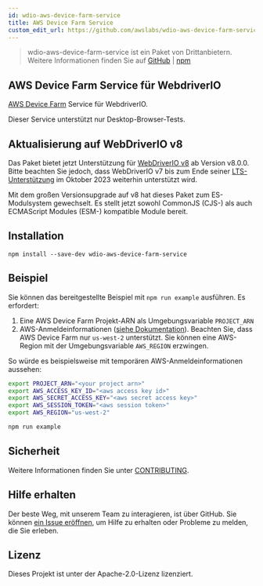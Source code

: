 ```yaml
---
id: wdio-aws-device-farm-service
title: AWS Device Farm Service
custom_edit_url: https://github.com/awslabs/wdio-aws-device-farm-service/edit/main/README.md
---
```



> wdio-aws-device-farm-service ist ein Paket von Drittanbietern. Weitere Informationen finden Sie auf [GitHub](https://github.com/awslabs/wdio-aws-device-farm-service) | [npm](https://www.npmjs.com/package/wdio-aws-device-farm-service)
## AWS Device Farm Service für WebdriverIO

[AWS Device Farm](https://aws.amazon.com/device-farm/) Service für WebdriverIO.

Dieser Service unterstützt nur Desktop-Browser-Tests.

## Aktualisierung auf WebDriverIO v8

Das Paket bietet jetzt Unterstützung für [WebDriverIO v8](https://webdriver.io/blog/2022/12/01/webdriverio-v8-released/) ab Version v8.0.0. Bitte beachten Sie jedoch, dass WebDriverIO v7 bis zum Ende seiner [LTS-Unterstützung](https://webdriver.io/versions/) im Oktober 2023 weiterhin unterstützt wird.

Mit dem großen Versionsupgrade auf v8 hat dieses Paket zum ES-Modulsystem gewechselt. Es stellt jetzt sowohl CommonJS (CJS-) als auch ECMAScript Modules (ESM-) kompatible Module bereit.

## Installation

```
npm install --save-dev wdio-aws-device-farm-service
```

## Beispiel

Sie können das bereitgestellte Beispiel mit `npm run example` ausführen. Es erfordert:

1. Eine AWS Device Farm Projekt-ARN als Umgebungsvariable `PROJECT_ARN`
2. AWS-Anmeldeinformationen ([siehe Dokumentation](https://docs.aws.amazon.com/sdk-for-javascript/v2/developer-guide/setting-credentials-node.html)). Beachten Sie, dass AWS Device Farm nur `us-west-2` unterstützt. Sie können eine AWS-Region mit der Umgebungsvariable `AWS_REGION` erzwingen.

So würde es beispielsweise mit temporären AWS-Anmeldeinformationen aussehen:

```sh
export PROJECT_ARN="<your project arn>"
export AWS_ACCESS_KEY_ID="<aws access key id>"
export AWS_SECRET_ACCESS_KEY="<aws secret access key>"
export AWS_SESSION_TOKEN="<aws session token>"
export AWS_REGION="us-west-2"

npm run example
```

## Sicherheit

Weitere Informationen finden Sie unter [CONTRIBUTING](https://github.com/awslabs/wdio-aws-device-farm-service/blob/main/CONTRIBUTING.md#security-issue-notifications).

## Hilfe erhalten

Der beste Weg, mit unserem Team zu interagieren, ist über GitHub. Sie können [ein Issue eröffnen](https://github.com/awslabs/wdio-aws-device-farm-service/issues/new), um Hilfe zu erhalten oder Probleme zu melden, die Sie erleben.

## Lizenz

Dieses Projekt ist unter der Apache-2.0-Lizenz lizenziert.